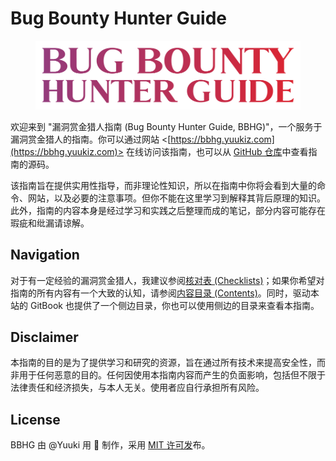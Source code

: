 # Bug Bounty Hunter Guide

<figure><img src=".gitbook/assets/bug-bounty-hunter-guide-content.png" alt="" width="563"><figcaption></figcaption></figure>

欢迎来到 "漏洞赏金猎人指南 (Bug Bounty Hunter Guide, BBHG)"，一个服务于漏洞赏金猎人的指南。你可以通过网站 <[https://bbhg.yuukiz.com](https://bbhg.yuukiz.com)> 在线访问该指南，也可以从 [GitHub 仓库](https://github.com/y00k1sec/bbhg)中查看指南的源码。

该指南旨在提供实用性指导，而非理论性知识，所以在指南中你将会看到大量的命令、网站，以及必要的注意事项。但你不能在这里学习到解释其背后原理的知识。此外，指南的内容本身是经过学习和实践之后整理而成的笔记，部分内容可能存在瑕疵和纰漏请谅解。

## Navigation

对于有一定经验的漏洞赏金猎人，我建议参阅[核对表 (Checklists)](readme/checklists.md)；如果你希望对指南的所有内容有一个大致的认知，请参阅[内容目录 (Contents)](readme/contents/)。同时，驱动本站的 GitBook 也提供了一个侧边目录，你也可以使用侧边的目录来查看本指南。

## Disclaimer

本指南的目的是为了提供学习和研究的资源，旨在通过所有技术来提高安全性，而非用于任何恶意的目的。任何因使用本指南内容而产生的负面影响，包括但不限于法律责任和经济损失，与本人无关。使用者应自行承担所有风险。

## License

BBHG 由 @Yuuki 用 🧡 制作，采用 [MIT 许可发](https://github.com/y00k1sec/bbhg/blob/main/LICENSE)布。
